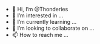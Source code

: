 - 👋 Hi, I’m @Thonderies
- 👀 I’m interested in ...
- 🌱 I’m currently learning ...
- 💞️ I’m looking to collaborate on ...
- 📫 How to reach me ...

<!---
Thonderies/Thonderies is a ✨ special ✨ repository because its `README.md` (this file) appears on your GitHub profile.
You can click the Preview link to take a look at your changes.
--->
